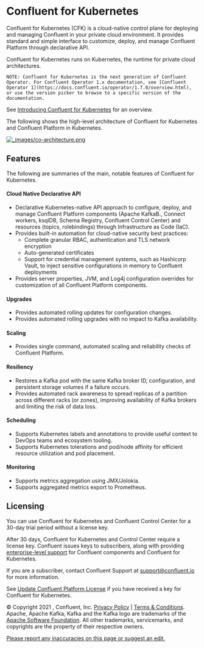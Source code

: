 Confluent for Kubernetes
==================================================================

Confluent for Kubernetes (CFK) is a cloud-native control plane for deploying and managing Confluent in your private cloud environment. It provides standard and simple interface to customize, deploy, and manage Confluent Platform through declarative API.

Confluent for Kubernetes runs on Kubernetes, the runtime for private cloud architectures.





    NOTE: Confluent for Kubernetes is the next generation of Confluent Operator. For Confluent Operator 1.x documentation, see [Confluent Operator 1](https://docs.confluent.io/operator/1.7.0/overview.html), or use the version picker to browse to a specific version of the documentation.

See [Introducing Confluent for Kubernetes](https://www.confluent.io/blog/confluent-for-kubernetes-offers-cloud-native-kafka-automation/) for an overview.

The following shows the high-level architecture of Confluent for Kubernetes and Confluent Platform in Kubernetes.

[![_images/co-architecture.png](https://docs.confluent.io/operator/current/_images/co-architecture.png)](_images/co-architecture.png)

Features
---------------------------------------------------

The following are summaries of the main, notable features of Confluent for Kubernetes.

#### Cloud Native Declarative API

*   Declarative Kubernetes-native API approach to configure, deploy, and manage Confluent Platform components (Apache KafkaB., Connect workers, ksqlDB, Schema Registry, Confluent Control Center) and resources (topics, rolebindings) through Infrastructure as Code (IaC).
*   Provides built-in automation for cloud-native security best practices:
    *   Complete granular RBAC, authentication and TLS network encryption
    *   Auto-generated certificates
    *   Support for credential management systems, such as Hashicorp Vault, to inject sensitive configurations in memory to Confluent deployments
*   Provides server properties, JVM, and Log4j configuration overrides for customization of all Confluent Platform components.

#### Upgrades

*   Provides automated rolling updates for configuration changes.
*   Provides automated rolling upgrades with no impact to Kafka availability.

#### Scaling

*   Provides single command, automated scaling and reliability checks of Confluent Platform.

#### Resiliency

*   Restores a Kafka pod with the same Kafka broker ID, configuration, and persistent storage volumes if a failure occurs.
*   Provides automated rack awareness to spread replicas of a partition across different racks (or zones), improving availability of Kafka brokers and limiting the risk of data loss.

#### Scheduling

*   Supports Kubernetes labels and annotations to provide useful context to DevOps teams and ecosystem tooling.
*   Supports Kubernetes tolerations and pod/node affinity for efficient resource utilization and pod placement.

#### Monitoring

*   Supports metrics aggregation using JMX/Jolokia.
*   Supports aggregated metrics export to Prometheus.

Licensing
-----------------------------------------------------

You can use Confluent for Kubernetes and Confluent Control Center for a 30-day trial period without a license key.

After 30 days, Confluent for Kubernetes and Control Center require a license key. Confluent issues keys to subscribers, along with providing [enterprise-level support](https://www.confluent.io/subscription/) for Confluent components and Confluent for Kubernetes.

If you are a subscriber, contact Confluent Support at [support@confluent.io](mailto:support@confluent.io) for more information.

See [Update Confluent Platform License](co-license.html#co-license-key) if you have received a key for Confluent for Kubernetes.

&copy; Copyright 2021 , Confluent, Inc. [Privacy Policy](https://www.confluent.io/confluent-privacy-statement/) | [Terms & Conditions](https://www.confluent.io/terms-of-use/). Apache, Apache Kafka, Kafka and the Kafka logo are trademarks of the [Apache Software Foundation](http://www.apache.org/). All other trademarks, servicemarks, and copyrights are the property of their respective owners.

[Please report any inaccuracies on this page or suggest an edit.](mailto:docs@confluent.io)

